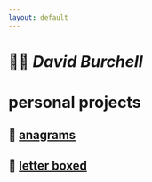 ```yaml
---
layout: default
---
```


# :technologist: __*David Burchell*__
# personal projects

## :open_book: [anagrams](games/anagrams/docs/anagrams_docs.md)

## :scroll: [letter boxed](games/letterBoxed/docs/letter_boxed_docs.md)

